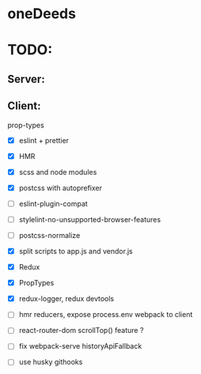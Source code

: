 # oneDeeds

# TODO:

## Server:

## Client:

prop-types

- [x] eslint + prettier

- [x] HMR

- [x] scss and node modules

- [x] postcss with autoprefixer

- [ ] eslint-plugin-compat

- [ ] stylelint-no-unsupported-browser-features

- [ ] postcss-normalize

- [x] split scripts to app.js and vendor.js

- [x] Redux

- [x] PropTypes

- [x] redux-logger, redux devtools

- [ ] hmr reducers, expose process.env webpack to client

- [ ] react-router-dom scrollTop() feature ?

- [ ] fix webpack-serve historyApiFallback

- [ ] use husky githooks
